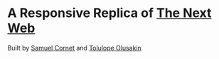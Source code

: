 # A Responsive Replica of [The Next Web](https://thenextweb.com/) 

Built by [Samuel Cornet]( https://github.com/CornetS28/) and [Tolulope Olusakin](github.com/oluwadamilareolusakin)
